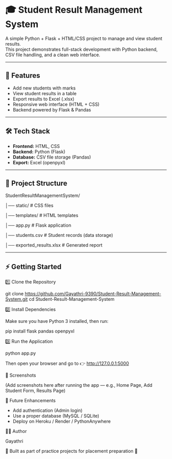 # 🎓 Student Result Management System  

A simple Python + Flask + HTML/CSS project to manage and view student results.  
This project demonstrates full-stack development with Python backend, CSV file handling, and a clean web interface.  

---

## 🚀 Features  
- Add new students with marks  
- View student results in a table  
- Export results to Excel (.xlsx)  
- Responsive web interface (HTML + CSS)  
- Backend powered by Flask & Pandas  

---

## 🛠 Tech Stack  
- **Frontend:** HTML, CSS  
- **Backend:** Python (Flask)  
- **Database:** CSV file storage (Pandas)  
- **Export:** Excel (openpyxl)  

---

## 📂 Project Structure  

StudentResultManagementSystem/

│── static/ # CSS files

│── templates/ # HTML templates

│── app.py # Flask application

│── students.csv # Student records (data storage)

│── exported_results.xlsx # Generated report



---

## ⚡ Getting Started  
1️⃣ Clone the Repository  

git clone https://github.com/Gayathri-9390/Student-Result-Management-System.git
cd Student-Result-Management-System
  

2️⃣ Install Dependencies  

Make sure you have Python 3 installed, then run:  

pip install flask pandas openpyxl  

3️⃣ Run the Application  

python app.py  

Then open your browser and go to 👉 http://127.0.0.1:5000  

📸 Screenshots  

(Add screenshots here after running the app — e.g., Home Page, Add Student Form, Results Page)  

📌 Future Enhancements  

- Add authentication (Admin login)  
- Use a proper database (MySQL / SQLite)  
- Deploy on Heroku / Render / PythonAnywhere  

👩‍💻 Author  

Gayathri  

📌 Built as part of practice projects for placement preparation 🚀  

